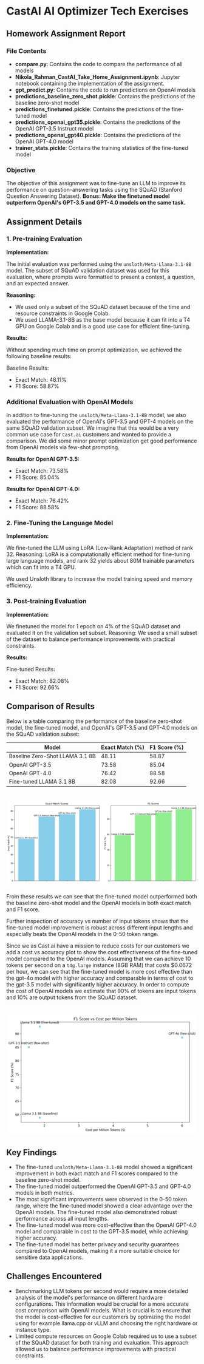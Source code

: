 # CastAI AI Optimizer Tech Exercises

## Homework Assignment Report

### File Contents

- **compare.py**: Contains the code to compare the performance of all models
- **Nikola_Rahman_CastAI_Take_Home_Assignment.ipynb**: Jupyter notebook containing the implementation of the assignment.
- **gpt_predict.py**: Contains the code to run predictions on OpenAI models
- **predictions_baseline_zero_shot.pickle**: Contains the predictions of the baseline zero-shot model
- **predictions_finetuned.pickle**: Contains the predictions of the fine-tuned model
- **predictions_openai_gpt35.pickle**: Contains the predictions of the OpenAI GPT-3.5 Instruct model
- **predictions_openai_gpt40.pickle**: Contains the predictions of the OpenAI GPT-4.0 model
- **trainer_stats.pickle**: Contains the training statistics of the fine-tuned model

### Objective

The objective of this assignment was to fine-tune an LLM to improve its performance on question-answering tasks using the SQuAD (Stanford Question Answering Dataset).
**Bonus: Make the finetuned model outperform OpenAI's GPT-3.5 and GPT-4.0 models on the same task.**

## Assignment Details

### 1. Pre-training Evaluation

**Implementation:**

The initial evaluation was performed using the `unsloth/Meta-Llama-3.1-8B` model. The subset of SQuAD validation dataset was used for this evaluation, where prompts were formatted to present a context, a question, and an expected answer.

**Reasoning:**

- We used only a subset of the SQuAD dataset because of the time and resource constraints in Google Colab.
- We used LLAMA-3.1-8B as the base model because it can fit into a T4 GPU on Google Colab and is a good use case for efficient fine-tuning.

**Results:**

Without spending much time on prompt optimization, we achieved the following baseline results:

Baseline Results:
- Exact Match: 48.11%
- F1 Score: 58.87%

### Additional Evaluation with OpenAI Models

In addition to fine-tuning the `unsloth/Meta-Llama-3.1-8B` model, we also evaluated the performance of OpenAI's GPT-3.5 and GPT-4 models on the same SQuAD validation subset. We imagine that this would be a very common use case for `Cast.ai` customers and wanted to provide a comparison. We did some minor prompt optimization get good performance from OpenAI models via few-shot prompting.

**Results for OpenAI GPT-3.5:**
- Exact Match: 73.58%
- F1 Score: 85.04%

**Results for OpenAI GPT-4.0:**
- Exact Match: 76.42%
- F1 Score: 88.58%

### 2. Fine-Tuning the Language Model

**Implementation:**

We fine-tuned the LLM using LoRA (Low-Rank Adaptation) method of rank 32.
Reasoning: LoRA is a computationally efficient method for fine-tuning large language models, and rank 32 yields about 80M trainable parameters which can fit into a T4 GPU.

We used Unsloth library to increase the model training speed and memory efficiency.

### 3. Post-training Evaluation

**Implementation:**

We finetuned the model for 1 epoch on 4% of the SQuAD dataset and evaluated it on the validation set subset.
Reasoning: We used a small subset of the dataset to balance performance improvements with practical constraints.

**Results:**

Fine-tuned Results:
- Exact Match: 82.08%
- F1 Score: 92.66%


## Comparison of Results

Below is a table comparing the performance of the baseline zero-shot model, the fine-tuned model, and OpenAI's GPT-3.5 and GPT-4.0 models on the SQuAD validation subset:

| Model                  | Exact Match (%) | F1 Score (%) |
|------------------------|-----------------|--------------|
| Baseline Zero-Shot LLAMA 3.1 8B      | 48.11           | 58.87        |
| OpenAI GPT-3.5          | 73.58           | 85.04        |
| OpenAI GPT-4.0          | 76.42           | 88.58        |
| Fine-tuned LLAMA 3.1 8B              | 82.08           | 92.66        |

# ![plot](plots/comparison_plot.png)

From these results we can see that the fine-tuned model outperformed both the baseline zero-shot model and the OpenAI models in both exact match and F1 score.

Further inspection of accuracy vs number of input tokens shows that the fine-tuned model improvement is robust across different input lengths and especially beats the OpenAI models in the 0-50 token range.

Since we as Cast.ai have a mission to reduce costs for our customers we add a cost vs accuracy plot to show the cost effectiveness of the fine-tuned model compared to the OpenAI models. Assuming that we can achieve 10 tokens per second on a `t4g.large` instance (8GB RAM) that costs $0.0672 per hour, we can see that the fine-tuned model is more cost effective than the gpt-4o model with higher accuracy and comparable in terms of cost to the gpt-3.5 model with significantly higher accuracy. In order to compute the cost of OpenAI models we estimate that 90% of tokens are input tokens and 10% are output tokens from the SQuAD dataset.

# ![plot](plots/accuracy_vs_cost_plot.png)

## Key Findings

- The fine-tuned `unsloth/Meta-Llama-3.1-8B` model showed a significant improvement in both exact match and F1 scores compared to the baseline zero-shot model.
- The fine-tuned model outperformed the OpenAI GPT-3.5 and GPT-4.0 models in both metrics.
- The most significant improvements were observed in the 0-50 token range, where the fine-tuned model showed a clear advantage over the OpenAI models. The fine-tuned model also demonstrated robust performance across all input lengths.
- The fine-tuned model was more cost-effective than the OpenAI GPT-4.0 model and comparable in cost to the GPT-3.5 model, while achieving higher accuracy.
- The fine-tuned model has better privacy and security guarantees compared to OpenAI models, making it a more suitable choice for sensitive data applications.

## Challenges Encountered

- Benchmarking LLM tokens per second would require a more detailed analysis of the model's performance on different hardware configurations. This information would be crucial for a more accurate cost comparison with OpenAI models. What is crucial is to ensure that the model is cost-effective for our customers by optimizing the model using for example llama.cpp or vLLM and choosing the right hardware or instance type.
- Limited compute resources on Google Colab required us to use a subset of the SQuAD dataset for both training and evaluation. This approach allowed us to balance performance improvements with practical constraints.
